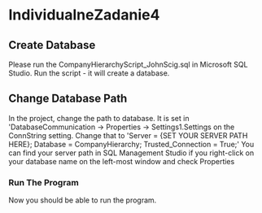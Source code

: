 # IndividualneZadanie4

## Create Database
Please run the CompanyHierarchyScript_JohnScig.sql in Microsoft SQL Studio. Run the script - it will create a database.

## Change Database Path
In the project, change the path to database. 
It is set in 'DatabaseCommunication -> Properties -> Settings1.Settings on the ConnString setting. 
Change that to 'Server = {SET YOUR SERVER PATH HERE}; Database = CompanyHierarchy; Trusted_Connection = True;'
You can find your server path in SQL Management Studio if you right-click on your database name on the left-most window and check Properties

### Run The Program
Now you should be able to run the program.
